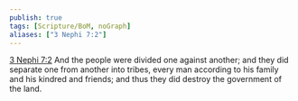 ```yaml
---
publish: true
tags: [Scripture/BoM, noGraph]
aliases: ["3 Nephi 7:2"]
---
```

[3 Nephi 7:2](https://churchofjesuschrist.org/study/scriptures/bofm/3-ne/7?lang=eng&id=p2#p2) And the people were divided one against another; and they did separate one from another into tribes, every man according to his family and his kindred and friends; and thus they did destroy the government of the land.
